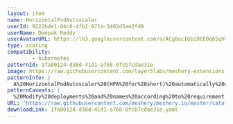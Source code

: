 ```yaml
---
layout: item
name: HorizontalPodAutoscaler
userId: 9222bde1-64c6-4fb2-971a-3402d5ae2fd9
userName: Deepak Reddy
userAvatarURL: https://lh3.googleusercontent.com/a/ACg8ocIGbiDtE0q65qVvAUdzHw8Qky81rM0kSAknIqbgysfDCw=s96-c
type: scaling
compatibility: 
        - kubernetes
patternId: 1fa80124-d38d-41d1-a768-0fcb7cdae31e
image: https://raw.githubusercontent.com/layer5labs/meshery-extensions-packages/master/action-assets/design-assets/1fa80124-d38d-41d1-a768-0fcb7cdae31e-light.png,https://raw.githubusercontent.com/layer5labs/meshery-extensions-packages/master/action-assets/design-assets/1fa80124-d38d-41d1-a768-0fcb7cdae31e-dark.png
patternInfo: |
  A%20HorizontalPodAutoscaler%20(HPA%20for%20short)%20automatically%20updates%20a%20workload%20resource%20(such%20as%20a%20Deployment%20or%20StatefulSet)%2C%20with%20the%20aim%20of%20automatically%20scaling%20the%20workload%20to%20match%20demand%0AHorizontal%20scaling%20means%20that%20the%20response%20to%20increased%20load%20is%20to%20deploy%20more%20Pods.%20This%20is%20different%20from%20vertical%20scaling%2C%20which%20for%20Kubernetes%20would%20mean%20assigning%20more%20resources%20(for%20example%3A%20memory%20or%20CPU)%20to%20the%20Pods%20that%20are%20already%20running%20for%20the%20workload.%0AIf%20the%20load%20decreases%2C%20and%20the%20number%20of%20Pods%20is%20above%20the%20configured%20minimum%2C%20the%20HorizontalPodAutoscaler%20instructs%20the%20workload%20resource%20(the%20Deployment%2C%20StatefulSet%2C%20or%20other%20similar%20resource)%20to%20scale%20back%20down.
patternCaveats: |
  %20Modify%20deployments%20and%20names%20according%20to%20requirement
URL: 'https://raw.githubusercontent.com/meshery/meshery.io/master/catalog/1fa80124-d38d-41d1-a768-0fcb7cdae31e.yaml'
downloadLink: 1fa80124-d38d-41d1-a768-0fcb7cdae31e.yaml
---
```

